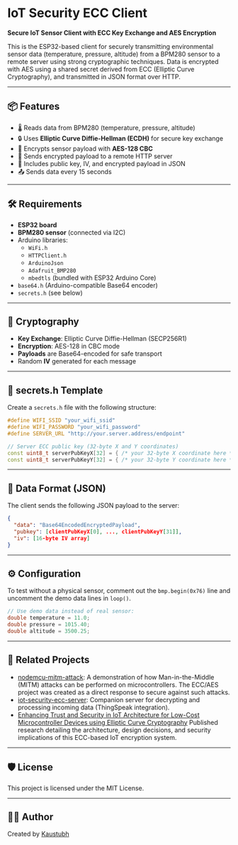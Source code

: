 # IoT Security ECC Client

**Secure IoT Sensor Client with ECC Key Exchange and AES Encryption**

This is the ESP32-based client for securely transmitting environmental sensor data (temperature, pressure, altitude) from a BPM280 sensor to a remote server using strong cryptographic techniques. Data is encrypted with AES using a shared secret derived from ECC (Elliptic Curve Cryptography), and transmitted in JSON format over HTTP.

---

## 📦 Features

- 🌡️ Reads data from BPM280 (temperature, pressure, altitude)
- 🔒 Uses **Elliptic Curve Diffie-Hellman (ECDH)** for secure key exchange
- 🔐 Encrypts sensor payload with **AES-128 CBC**
- 📡 Sends encrypted payload to a remote HTTP server
- 🧬 Includes public key, IV, and encrypted payload in JSON
- 📤 Sends data every 15 seconds

---

## 🛠 Requirements

- **ESP32 board**
- **BPM280 sensor** (connected via I2C)
- Arduino libraries:
  - `WiFi.h`
  - `HTTPClient.h`
  - `ArduinoJson`
  - `Adafruit_BMP280`
  - `mbedtls` (bundled with ESP32 Arduino Core)
- `base64.h` (Arduino-compatible Base64 encoder)
- `secrets.h` (see below)

---

## 🔐 Cryptography

- **Key Exchange**: Elliptic Curve Diffie-Hellman (SECP256R1)
- **Encryption**: AES-128 in CBC mode
- **Payloads** are Base64-encoded for safe transport
- Random **IV** generated for each message

---

## 📁 secrets.h Template

Create a `secrets.h` file with the following structure:

```cpp
#define WIFI_SSID "your_wifi_ssid"
#define WIFI_PASSWORD "your_wifi_password"
#define SERVER_URL "http://your.server.address/endpoint"

// Server ECC public key (32-byte X and Y coordinates)
const uint8_t serverPubKeyX[32] = { /* your 32-byte X coordinate here */ };
const uint8_t serverPubKeyY[32] = { /* your 32-byte Y coordinate here */ };
```
---

## 🔄 Data Format (JSON)

The client sends the following JSON payload to the server:

```json
{
  "data": "Base64EncodedEncryptedPayload",
  "pubkey": [clientPubKeyX[0], ..., clientPubKeyY[31]],
  "iv": [16-byte IV array]
}
```

---

## ⚙️ Configuration

To test without a physical sensor, comment out the `bmp.begin(0x76)` line and uncomment the demo data lines in `loop()`.

```cpp
// Use demo data instead of real sensor:
double temperature = 11.0;
double pressure = 1015.40;
double altitude = 3500.25;
```

---

## 📂 Related Projects

* [nodemcu-mitm-attack](https://github.com/costomato/nodemcu-mitm-attack): A demonstration of how Man-in-the-Middle (MITM) attacks can be performed on microcontrollers. The ECC/AES project was created as a direct response to secure against such attacks.
* [iot-security-ecc-server](https://github.com/costomato/iot-security-ecc-server): Companion server for decrypting and processing incoming data (ThingSpeak integration).
* [Enhancing Trust and Security in IoT Architecture for Low-Cost Microcontroller Devices using Elliptic Curve Cryptography](https://www.researchgate.net/publication/378995928_Enhancing_Trust_and_Security_in_IoT_Architecture_for_Low-Cost_Microcontroller_Devices_using_Elliptic_Curve_Cryptography)
  Published research detailing the architecture, design decisions, and security implications of this ECC-based IoT encryption system.
  
---

## 🛡️ License

This project is licensed under the MIT License.

---

## 🙋‍♂️ Author

Created by [Kaustubh](https://github.com/costomato)
